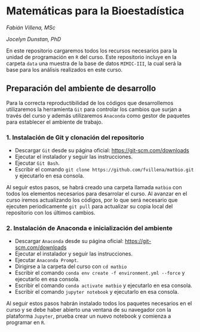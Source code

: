 # Matemáticas para la Bioestadística

_Fabián Villena, MSc_

_Jocelyn Dunstan, PhD_

En este repositorio cargaremos todos los recursos necesarios para la unidad de programación en `R` del curso. Este repositorio incluye en la carpeta `data` una muestra de la base de datos `MIMIC-III`, la cual será la base para los análisis realizados en este curso.

## Preparación del ambiente de desarrollo

Para la correcta reproductibilidad de los códigos que desarrollemos utilizaremos la herramienta `Git` para controlar los cambios que surjan a través del curso y además utilizaremos `Anaconda` como gestor de paquetes para establecer el ambiente de trabajo.

### 1. Instalación de Git y clonación del repositorio

* Descargar `Git` desde su página oficial: https://git-scm.com/downloads
* Ejecutar el instalador y seguir las instrucciones.
* Ejecutar `Git Bash`.
* Escribir el comando `git clone https://github.com/fvillena/matbio.git` y ejecutarlo en esa consola.

Al seguir estos pasos, se habrá creado una carpeta llamada `matbio` con todos los elementos necesarios para desarrolar el curso. Al avanzar en el curso iremos actualizando los códigos, por lo que será necesario que ejecuten periodicamente `git pull` para actualizar su copia local del repositorio con los últimos cambios.

### 2. Instalación de Anaconda e inicialización del ambiente

* Descargar `Anaconda` desde su página oficial: https://git-scm.com/downloads
* Ejecutar el instalador y seguir las instrucciones.
* Ejecutar `Anaconda Prompt`.
* Dirigirse a la carpeta del curso con `cd matbio`
* Escribir el comando `conda env create -f environment.yml --force` y ejecutarlo en esa consola.
* Escribir el comando `conda activate matbio` y ejecutarlo en esa consola.
* Escribir el comando `jupyter notebook` y ejecutarlo en esa consola.

Al seguir estos pasos habrán instalado todos los paquetes necesarios en el curso y se debe haber abierto una ventana de su navegador con la plataforma `Jupyter`, prueba crear un nuevo notebook y comienza a programar en `R`.